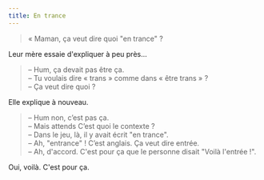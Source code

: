 ```yaml
---
title: En trance
---
```


> « Maman, ça veut dire quoi "en trance" ?

Leur mère essaie d'expliquer à peu près…

> – Hum, ça devait pas être ça.  
> – Tu voulais dire « trans » comme dans « être trans » ?  
> – Ça veut dire quoi ?

Elle explique à nouveau.

> – Hum non, c’est pas ça.  
> – Mais attends C’est quoi le contexte ?  
> – Dans le jeu, là, il y avait écrit "en trance".  
> – Ah, "entrance" ! C’est anglais. Ça veut dire entrée.  
> – Ah, d'accord. C'est pour ça que le personne disait "Voilà l'entrée !".

Oui, voilà. C'est pour ça.